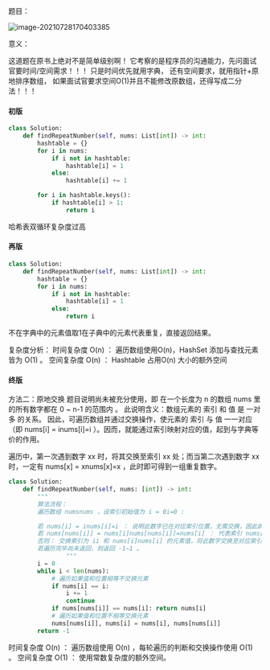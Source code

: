 题目：

![image-20210728170403385](https://typora-1300715298.cos.ap-shanghai.myqcloud.com/uPic/image-20210728170403385.png)

意义：

这道题在原书上绝对不是简单级别啊！
它考察的是程序员的沟通能力，先问面试官要时间/空间需求！！！
只是时间优先就用字典，
还有空间要求，就用指针+原地排序数组，
如果面试官要求空间O(1)并且不能修改原数组，还得写成二分法！！！

#### 初版

```python
class Solution:
    def findRepeatNumber(self, nums: List[int]) -> int:
        hashtable = {}
        for i in nums:
            if i not in hashtable:
                hashtable[i] = 1
            else:
                hashtable[i] += 1

        for i in hashtable.keys():
            if hashtable[i] > 1:
                return i
```

哈希表双循环复杂度过高

#### 再版

```python
class Solution:
    def findRepeatNumber(self, nums: List[int]) -> int:
        hashtable = {}
        for i in nums:
            if i not in hashtable:
                hashtable[i] = 1
            else:
                return i
```

不在字典中的元素值取1在子典中的元素代表重复，直接返回结果。

复杂度分析：
时间复杂度 O(n) ： 遍历数组使用O(n)，HashSet 添加与查找元素皆为 O(1) 。
空间复杂度 O(n) ： Hashtable 占用O(n) 大小的额外空间

#### 终版

方法二：原地交换
题目说明尚未被充分使用，即 在一个长度为 n 的数组 nums 里的所有数字都在 0 ~ n-1 的范围内 。 此说明含义：数组元素的 索引 和 值 是 一对多 的关系。
因此，可遍历数组并通过交换操作，使元素的 索引 与 值 一一对应（即 nums[i] = inums[i]=i ）。因而，就能通过索引映射对应的值，起到与字典等价的作用。

遍历中，第一次遇到数字 xx 时，将其交换至索引 xx 处；而当第二次遇到数字 xx 时，一定有 nums[x] = xnums[x]=x ，此时即可得到一组重复数字。

```python
class Solution:
    def findRepeatNumber(self, nums: [int]) -> int:
      	"""
      	算法流程：
        遍历数组 numsnums ，设索引初始值为 i = 0i=0 :

        若 nums[i] = inums[i]=i ： 说明此数字已在对应索引位置，无需交换，因此跳过；
        若 nums[nums[i]] = nums[i]nums[nums[i]]=nums[i] ： 代表索引 nums[i]nums[i] 处和索引 ii 处的元素值都为 nums[i]nums[i] ，即找到一组重复值，返回此值 nums[i]nums[i] ；
        否则： 交换索引为 ii 和 nums[i]nums[i] 的元素值，将此数字交换至对应索引位置。
        若遍历完毕尚未返回，则返回 -1−1 。
				"""
        i = 0
        while i < len(nums):
          	# 遍历如果值和位置相等不交换元素
            if nums[i] == i:
                i += 1
                continue
            if nums[nums[i]] == nums[i]: return nums[i]
            # 遍历如果值和位置不相等交换元素
            nums[nums[i]], nums[i] = nums[i], nums[nums[i]]
        return -1

```

时间复杂度 O(n) ： 遍历数组使用 O(n) ，每轮遍历的判断和交换操作使用 O(1) 。
空间复杂度 O(1) ： 使用常数复杂度的额外空间。



